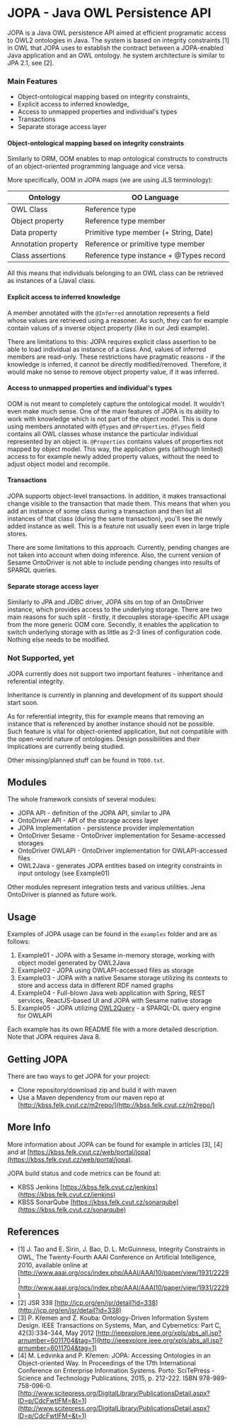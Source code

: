 # JOPA - Java OWL Persistence API

JOPA is a Java OWL persistence API aimed at efficient programatic access to OWL2 ontologies in Java. The system is based
on integrity constraints [1] in OWL that JOPA uses to establish the contract between a JOPA-enabled Java application and
an OWL ontology. he system architecture is similar to JPA 2.1, see [2].

### Main Features

* Object-ontological mapping based on integrity constraints,
* Explicit access to inferred knowledge,
* Access to unmapped properties and individual's types
* Transactions
* Separate storage access layer

#### Object-ontological mapping based on integrity constraints

Similarly to ORM, OOM enables to map ontological constructs to constructs of an object-oriented programming language and vice versa.

More specifically, OOM in JOPA maps (we are using JLS terminology):

| Ontology   | OO Language    |
| ---------- | -------------- |
| OWL Class  | Reference type |
| Object property | Reference type member |
| Data property | Primitive type member (+ String, Date) |
| Annotation property | Reference or primitive type member |
| Class assertions | Reference type instance + @Types record |

All this means that individuals belonging to an OWL class can be retrieved as instances of a (Java) class.

#### Explicit access to inferred knowledge

A member annotated with the `@Inferred` annotation represents a field whose values are retrieved using a reasoner. As such,
they can for example contain values of a inverse object property (like in our Jedi example).

There are limitations to this: JOPA requires explicit class assertion to be able to load individual as instance of a class.
And, values of inferred members are read-only. These restrictions have pragmatic reasons - if the knowledge is inferred, it
cannot be directly modified/removed. Therefore, it would make no sense to remove object property value, if it was inferred.

#### Access to unmapped properties and individual's types

OOM is not meant to completely capture the ontological model. It wouldn't even make much sense. One of the main features
of JOPA is its ability to work with knowledge which is not part of the object model. This is done using members annotated
with `@Types` and `@Properties`. `@Types` field contains all OWL classes whose instance the particular individual represented by
an object is. `@Properties` contains values of properties not mapped by object model. This way, the application gets (although limited)
access to for example newly added property values, without the need to adjust object model and recompile.

#### Transactions

JOPA supports object-level transactions. In addition, it makes transactional change visible to the transaction that made them.
This means that when you add an instance of some class during a transaction and then list all instances of that class (during the same
transaction), you'll see the newly added instance as well. This is a feature not usually seen even in large triple stores.

There are some limitations to this approach. Currently, pending changes are not taken into account when doing inference.
Also, the current version of Sesame OntoDriver is not able to include pending changes into results of SPARQL queries.

#### Separate storage access layer

Similarly to JPA and JDBC driver, JOPA sits on top of an OntoDriver instance, which provides access to the underlying storage.
There are two main reasons for such split - firstly, it decouples storage-specific API usage from the more generic OOM core.
Secondly, it enables the application to switch underlying storage with as little as 2-3 lines of configuration code. Nothing else
needs to be modified.

### Not Supported, yet

JOPA currently does not support two important features - inheritance and referential integrity.

Inheritance is currently in planning and development of its support should start soon.

As for referential integrity, this for example means that removing an instance that is referenced by another instance should
not be possible. Such feature is vital for object-oriented application, but not compatible with the open-world nature of ontologies.
Design possibilities and their implications are currently being studied.

Other missing/planned stuff can be found in `TODO.txt`.

## Modules

The whole framework consists of several modules:

* JOPA API - definition of the JOPA API, similar to JPA
* OntoDriver API - API of the storage access layer
* JOPA Implementation - persistence provider implementation
* OntoDriver Sesame - OntoDriver implementation for Sesame-accessed storages
* OntoDriver OWLAPI - OntoDriver implementation for OWLAPI-accessed files
* OWL2Java - generates JOPA entities based on integrity constraints in input ontology (see Example01)

Other modules represent integration tests and various utilities. Jena OntoDriver is planned as future work.
  
## Usage

Examples of JOPA usage can be found in the `examples` folder and are as follows:

1. Example01 - JOPA with a Sesame in-memory storage, working with object model generated by OWL2Java
2. Example02 - JOPA using OWLAPI-accessed files as storage
3. Example03 - JOPA with a native Sesame storage utilizing its contexts to store and access data in different RDF named graphs
4. Example04 - Full-blown Java web application with Spring, REST services, ReactJS-based UI and JOPA with Sesame native storage
5. Example05 - JOPA utilizing [OWL2Query](https://kbss.felk.cvut.cz/web/portal/owl2query) - a SPARQL-DL query engine for OWLAPI

Each example has its own README file with a more detailed description. Note that JOPA requires Java 8.

## Getting JOPA

There are two ways to get JOPA for your project:

* Clone repository/download zip and build it with maven
* Use a Maven dependency from our maven repo at [http://kbss.felk.cvut.cz/m2repo/](http://kbss.felk.cvut.cz/m2repo/)

## More Info

More information about JOPA can be found for example in articles [3], [4] and at [https://kbss.felk.cvut.cz/web/portal/jopa](https://kbss.felk.cvut.cz/web/portal/jopa).

JOPA build status and code metrics can be found at:

* KBSS Jenkins [https://kbss.felk.cvut.cz/jenkins](https://kbss.felk.cvut.cz/jenkins)
* KBSS SonarQube [https://kbss.felk.cvut.cz/sonarqube](https://kbss.felk.cvut.cz/sonarqube)

## References
  
* [1] J. Tao and E. Sirin, J. Bao, D. L. McGuinness, Integrity Constraints in OWL, The Twenty-Fourth AAAI Conference on Artiﬁcial Intelligence, 2010, available online at [http://www.aaai.org/ocs/index.php/AAAI/AAAI10/paper/view/1931/2229](http://www.aaai.org/ocs/index.php/AAAI/AAAI10/paper/view/1931/2229)
* [2] JSR 338 [http://jcp.org/en/jsr/detail?id=338](http://jcp.org/en/jsr/detail?id=338)
* [3] P. Křemen and Z. Kouba: Ontology-Driven Information System Design. IEEE Transactions on Systems, Man, and Cybernetics: Part C, 42(3):334–344, May 2012 [http://ieeexplore.ieee.org/xpls/abs_all.jsp?arnumber=6011704&tag=1](http://ieeexplore.ieee.org/xpls/abs_all.jsp?arnumber=6011704&tag=1)
* [4] M. Ledvinka and P. Křemen: JOPA: Accessing Ontologies in an Object-oriented Way. In Proceedings of the 17th International Conference on Enterprise Information Systems. Porto: SciTePress - Science and Technology Publications, 2015, p. 212-222. ISBN 978-989-758-096-0. [http://www.scitepress.org/DigitalLibrary/PublicationsDetail.aspx?ID=p/CdcFwtlFM=&t=1](http://www.scitepress.org/DigitalLibrary/PublicationsDetail.aspx?ID=p/CdcFwtlFM=&t=1)
